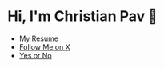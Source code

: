 # Hi, I'm Christian Pav 👋  

-  [My Resume](https://resume.christianpav.com/)  
-  [Follow Me on X](https://x.com/ChristianThePav)
- [Yes or No](https://yesorno.us)
